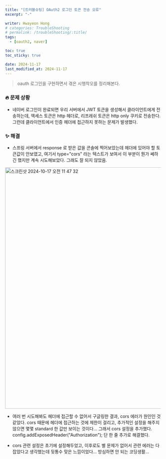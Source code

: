 ```yaml
---
title: "[트러블슈팅] OAuth2 로그인 토큰 전송 오류"
excerpt: "-"

writer: Hwayeon Hong
# categories: TroubleShooting
# permalink: /troubleShooting/:title/
tags:
  - [oauth2, naver]

toc: true
toc_sticky: true

date: 2024-11-17
last_modified_at: 2024-11-17
---
```


> oauth 로그인을 구현하면서 겪은 시행착오를 정리해본다.

### 🔥 문제 상황

- 네이버 로그인이 완료되면 우리 서버에서 JWT 토큰을 생성해서 클라이언트에게 전송하는데, 액세스 토큰은 http 헤더로, 리프레쉬 토큰은 http only 쿠키로 전송한다. 그런데 클라이언트에서 인증 헤더에 접근하지 못하는 문제가 발생했다.

### ✨ 해결

- 스프링 서버에서 response 로 받은 값을 콘솔에 찍어보았는데 헤더에 있어야 할 토큰값이 안보였고, 여기서 type="cors" 라는 텍스트가 보여서 이 부분이 뭔가 쎄하긴 했지만 계속 시도해보았다. 그래도 잘 되지 않았음.

<img width="778" alt="스크린샷 2024-10-17 오전 11 47 32" src="https://github.com/user-attachments/assets/71bc7020-af2b-45cd-979d-ce97dc964546">

- 여러 번 시도해봐도 헤더에 접근할 수 없어서 구글링한 결과, cors 에러가 원인인 것 같았다. cors 때문에 헤더에 접근하는 것에 제한이 걸리고, 추가적인 설정을 해주지 않으면 몇몇 standard 한 값만 보이는 것이다... 그래서 cors 설정을 추가했다. config.addExposedHeader("Authorization"); 단 한 줄 추가로 해결했다.

- cors 관련 설정은 초기에 설정해두었고, 이후로도 별 문제가 없어서 관련 에러는 다 잡았다고 생각했는데 뒷통수 맞은 느낌이었다... 방심하면 안 되는 코딩생활...
